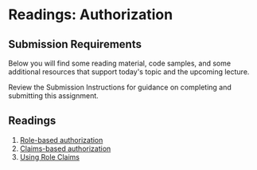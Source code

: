 # Readings: Authorization

## Submission Requirements

Below you will find some reading material, code samples, and some additional resources that support today's topic and the upcoming lecture.

Review the Submission Instructions for guidance on completing and submitting this assignment.

## Readings

1. [Role-based authorization](https://docs.microsoft.com/en-us/aspnet/core/security/authorization/roles)
1. [Claims-based authorization](https://docs.microsoft.com/en-us/aspnet/core/security/authorization/claims)
1. [Using Role Claims](https://benfoster.io/blog/asp-net-identity-role-claims/)
